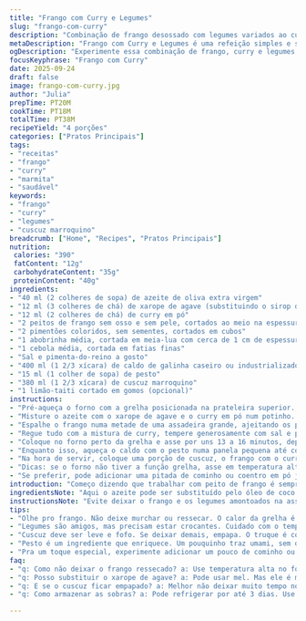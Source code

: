 ```yaml
---
title: "Frango com Curry e Legumes"
slug: "frango-com-curry"
description: "Combinação de frango desossado com legumes variados ao curry, acompanhado de cuscuz hidratado com caldo e pesto. Uma mistura aromática com toque adocicado, equilibrando texturas firmes e sabor intenso. O preparo no forno garante leve crocância e cozimento uniforme, finalizado com frescor da lima. Ideal para quem busca uma refeição simples, sem lactose e livre de ovos, com ingredientes ajustáveis conforme o que tem em casa."
metaDescription: "Frango com Curry e Legumes é uma refeição simples e saborosa, ideal para quem busca um prato sem lactose e livre de ovos."
ogDescription: "Experimente essa combinação de frango, curry e legumes crocantes, perfeita para uma refeição leve e cheia de sabor."
focusKeyphrase: "Frango com Curry"
date: 2025-09-24
draft: false
image: frango-com-curry.jpg
author: "Julia"
prepTime: PT20M
cookTime: PT18M
totalTime: PT38M
recipeYield: "4 porções"
categories: ["Pratos Principais"]
tags:
- "receitas"
- "frango"
- "curry"
- "marmita"
- "saudável"
keywords:
- "frango"
- "curry"
- "legumes"
- "cuscuz marroquino"
breadcrumb: ["Home", "Recipes", "Pratos Principais"]
nutrition: 
 calories: "390"
 fatContent: "12g"
 carbohydrateContent: "35g"
 proteinContent: "40g"
ingredients:
- "40 ml (2 colheres de sopa) de azeite de oliva extra virgem"
- "12 ml (3 colheres de chá) de xarope de agave (substituindo o sirop d’érable)"
- "12 ml (2 colheres de chá) de curry em pó"
- "2 peitos de frango sem osso e sem pele, cortados ao meio na espessura"
- "2 pimentões coloridos, sem sementes, cortados em cubos"
- "1 abobrinha média, cortada em meia-lua com cerca de 1 cm de espessura"
- "1 cebola média, cortada em fatias finas"
- "Sal e pimenta-do-reino a gosto"
- "400 ml (1 2/3 xícara) de caldo de galinha caseiro ou industrializado"
- "15 ml (1 colher de sopa) de pesto"
- "380 ml (1 2/3 xícara) de cuscuz marroquino"
- "1 limão-taiti cortado em gomos (opcional)"
instructions:
- "Pré-aqueça o forno com a grelha posicionada na prateleira superior. Ajuste para função grill e deixe esquentar bem, esse calor direto é fundamental pro douradinho."
- "Misture o azeite com o xarope de agave e o curry em pó num potinho. Testei com mel e funcionou, mas o xarope dá uma doçura mais neutra, menos intensa."
- "Espalhe o frango numa metade de uma assadeira grande, ajeitando os pedaços lado a lado, sem sobrepor. Do outro lado, distribua os legumes, cubos de pimentão, fatias de abobrinha e cebola – tente formar uma camada única pra cozinhar por igual."
- "Regue tudo com a mistura de curry, tempere generosamente com sal e pimenta. Mexa os legumes rapidamente pra incorporar tempero e espalhar bem, sem correr o risco de o frango ficar encharcado. Essa etapa é chave pra alcançar sabor e textura."
- "Coloque no forno perto da grelha e asse por uns 13 a 16 minutos, dependendo da espessura do frango. O sinal é visual: frango firme ao toque, levemente dourado nas bordas; legumes ainda vibrantes, com um pouco de resistência, sem murchar demais – isso se chama al dente. Se passar do ponto, perde crocância e o prato fica mole."
- "Enquanto isso, aqueça o caldo com o pesto numa panela pequena até começar a ferver. Retire do fogo, coloque o cuscuz, cubra imediatamente e deixe hidratar por 6 a 7 minutos. Depois solte os grãos com garfo, ajuste sal e pimenta. Melhor não deixar mais que isso pra não empapar."
- "Na hora de servir, coloque uma porção de cuscuz, o frango com o curry e os legumes. Esprema um pouco do limão por cima se quiser frescor, especialmente bom pra cortar a doçura do xarope."
- "Dicas: se o forno não tiver a função grelha, asse em temperatura alta (220°C) e fique de olho para evitar ressecamento. Se não achar cuscuz, quinoa ou arroz integral são ótimas substituições."
- "Se preferir, pode adicionar uma pitada de cominho ou coentro em pó junto ao curry para um sabor mais profundo, aprendi na última vez que testei e ficou surpreendente."
introduction: "Começo dizendo que trabalhar com peito de frango é sempre um desafio pra não acabar seco, principalmente no forno. Aprendi que usar o calor forte da grelha superficial mantém o interior suculento e dá uma crosta saborosa. O toque doce do xarope de agave junto do curry cria uma harmonia incrível que corta aquele amargor às vezes presente nessa especiaria. O contraste dos legumes crocantes também faz toda a diferença, dando frescor e cor ao prato. Preparar o cuscuz com caldo e uma pitada de pesto traz aquele umami e textura delicada, que casa com a robustez do curry. Cuidado com o ponto dos legumes, eles não devem ficar moles, senão perdem identidade. Se tiver limão, vale muito espremê-lo na hora. Me surpreendo sempre com essa combinação simples, econômica e cheia de personalidade."
ingredientsNote: "Aqui o azeite pode ser substituído pelo óleo de coco ou girassol, dependendo do que você tiver, só cuidado porque azeite extra virgem traz um gosto mais marcante que combina com o curry. Ao invés do xarope de bordo, gosto de usar o xarope de agave porque é mais neutro e não rouba o protagonismo dos temperos. Curry em pó varia bastante, experimente marcas até achar o melhor pra seu paladar – um curry muito forte ou muito fraco prejudica o equilíbrio. Escolhi pimentões coloridos pra variedade visual e textura, mas podem ser pimentões verdes ou amarelos só. O caldo deve ser preferencialmente de galinha, dá mais sabor, mas pra vegetarianos pode se usar caldo de legumes. No pesto, prefira o casoiro ou marcas que não sejam muito salgadas. Essa receita é livre de lactose e ovos, ótima pros alérgicos e intolerantes. Fique atento à qualidade e frescor dos ingredientes para o melhor resultado."
instructionsNote: "Evite deixar o frango e os legumes amontoados na assadeira, isso cria vapor e deixa tudo cozido em vez de assado, o que prejudica a textura. Controlar o tempo no forno passa a ser secundário frente aos sinais visuais: dourado na carne, firmeza sem endurecer, legumes brilhantes e com resistência. Abobrinha não pode passar de ponto senão escapa muita água e amolece tudo. O cuscuz deve ficar solto, pra isso use a técnica de cobrir e só mexer depois de completamente absorvido o líquido. O pesto no caldo enriquece no lugar de adicionar gordura extra, e o limão na hora acentua o frescor, essencial para equilibrar a doçura. Se for fazer mais cedo, deixe o cuscuz pronto e só aqueça rapidamente pra conservar a textura. Se cozinhar demais o frango, resseca; cozinhe pouco, fica cru. Esse equilíbrio é a alma do prato."
tips:
- "Olhe pro frango. Não deixe murchar ou ressecar. O calor da grelha é vital. Frango crocante por fora e suculento por dentro. Testei várias maneiras, essa é a melhor. Mudanças pequenas fazem diferença. Se não tiver grelha, escolha uma temperatura alta."
- "Legumes são amigos, mas precisam estar crocantes. Cuidado com o tempo de forno. Um alho pode ser colocado. Olha o que tem em casa. Misturas mudam o sabor. Se tiver cenoura ou brócolis, use. Deve ter variedade. A paleta de cores faz bonito no prato."
- "Cuscuz deve ser leve e fofo. Se deixar demais, empapa. O truque é cobrir logo depois de adicionar o caldo. Use um garfo pra soltar os grãos. Se não achar cuscuz, quinoa funciona bem. Arroz integral? Boa ideia também, mas tem que cozinhar mais."
- "Pesto é um ingrediente que enriquece. Um pouquinho traz umami, sem deixar pesado. Se não tiver, ervas frescas cortadas são ótimas. Uma mistura de manjericão e salsinha pode ser o que você precisa. Ajuste o sal, não esqueça disso."
- "Pra um toque especial, experimente adicionar um pouco de cominho ou coentro em pó. Eles mudam completamente o perfil do prato. Adoçam o curry. O limão na hora de servir? Fundamental. Ele corta a doçura e dá frescor. Valerá a pena."
faq:
- "q: Como não deixar o frango ressecado? a: Use temperatura alta no forno e grelha. Verifique o ponto. Frango firme por fora e suculento por dentro. Tem que ficar de olho. Temperatura errada resseca rápido."
- "q: Posso substituir o xarope de agave? a: Pode usar mel. Mas ele é mais doce. Ou o açúcar mascavo. Misture bem, cuidado pra não mudar a receita. O xarope aqui é neutro, ideal pro curry."
- "q: E se o cuscuz ficar empapado? a: Melhor não deixar muito tempo no caldo. Misture, cubra e não mexa mais. Se mesmo assim ficar, pode usar como base e juntar outras coisas. Como um creme ou sopinha. Muda totalmente."
- "q: Como armazenar as sobras? a: Pode refrigerar por até 3 dias. Use recipiente hermético. Pra esquentar, adicione um pouco de caldo. Faz diferença. Não deixe secar. Se tiver dúvidas, use o micro-ondas, mas não passe do ponto."

---
```

